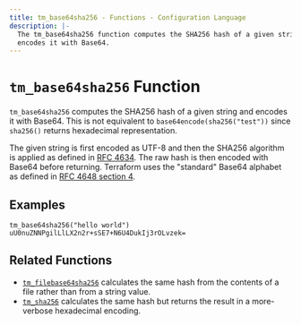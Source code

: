 ```yaml
---
title: tm_base64sha256 - Functions - Configuration Language
description: |-
  The tm_base64sha256 function computes the SHA256 hash of a given string and
  encodes it with Base64.
---
```


# `tm_base64sha256` Function

`tm_base64sha256` computes the SHA256 hash of a given string and encodes it with
Base64. This is not equivalent to `base64encode(sha256("test"))` since `sha256()`
returns hexadecimal representation.

The given string is first encoded as UTF-8 and then the SHA256 algorithm is applied
as defined in [RFC 4634](https://tools.ietf.org/html/rfc4634). The raw hash is
then encoded with Base64 before returning. Terraform uses the "standard" Base64
alphabet as defined in [RFC 4648 section 4](https://tools.ietf.org/html/rfc4648#section-4).

## Examples

```
tm_base64sha256("hello world")
uU0nuZNNPgilLlLX2n2r+sSE7+N6U4DukIj3rOLvzek=
```

## Related Functions

* [`tm_filebase64sha256`](./tm_filebase64sha256.md) calculates the same hash from
  the contents of a file rather than from a string value.
* [`tm_sha256`](./tm_sha256.md) calculates the same hash but returns the result
  in a more-verbose hexadecimal encoding.
